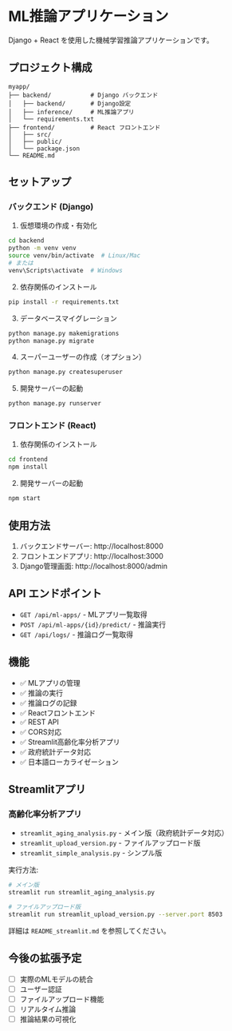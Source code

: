 # ML推論アプリケーション

Django + React を使用した機械学習推論アプリケーションです。

## プロジェクト構成

```
myapp/
├── backend/           # Django バックエンド
│   ├── backend/       # Django設定
│   ├── inference/     # ML推論アプリ
│   └── requirements.txt
├── frontend/          # React フロントエンド
│   ├── src/
│   ├── public/
│   └── package.json
└── README.md
```

## セットアップ

### バックエンド (Django)

1. 仮想環境の作成・有効化
```bash
cd backend
python -m venv venv
source venv/bin/activate  # Linux/Mac
# または
venv\Scripts\activate  # Windows
```

2. 依存関係のインストール
```bash
pip install -r requirements.txt
```

3. データベースマイグレーション
```bash
python manage.py makemigrations
python manage.py migrate
```

4. スーパーユーザーの作成（オプション）
```bash
python manage.py createsuperuser
```

5. 開発サーバーの起動
```bash
python manage.py runserver
```

### フロントエンド (React)

1. 依存関係のインストール
```bash
cd frontend
npm install
```

2. 開発サーバーの起動
```bash
npm start
```

## 使用方法

1. バックエンドサーバー: http://localhost:8000
2. フロントエンドアプリ: http://localhost:3000
3. Django管理画面: http://localhost:8000/admin

## API エンドポイント

- `GET /api/ml-apps/` - MLアプリ一覧取得
- `POST /api/ml-apps/{id}/predict/` - 推論実行
- `GET /api/logs/` - 推論ログ一覧取得

## 機能

- ✅ MLアプリの管理
- ✅ 推論の実行
- ✅ 推論ログの記録
- ✅ Reactフロントエンド
- ✅ REST API
- ✅ CORS対応
- ✅ Streamlit高齢化率分析アプリ
- ✅ 政府統計データ対応
- ✅ 日本語ローカライゼーション

## Streamlitアプリ

### 高齢化率分析アプリ

- `streamlit_aging_analysis.py` - メイン版（政府統計データ対応）
- `streamlit_upload_version.py` - ファイルアップロード版
- `streamlit_simple_analysis.py` - シンプル版

実行方法:

```bash
# メイン版
streamlit run streamlit_aging_analysis.py

# ファイルアップロード版
streamlit run streamlit_upload_version.py --server.port 8503
```

詳細は `README_streamlit.md` を参照してください。

## 今後の拡張予定

- [ ] 実際のMLモデルの統合
- [ ] ユーザー認証
- [ ] ファイルアップロード機能
- [ ] リアルタイム推論
- [ ] 推論結果の可視化
